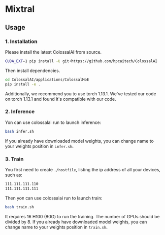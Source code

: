 # Mixtral

## Usage

### 1. Installation

Please install the latest ColossalAI from source.

```bash
CUDA_EXT=1 pip install -U git+https://github.com/hpcaitech/ColossalAI
```

Then install dependencies.

```bash
cd ColossalAI/applications/ColossalMoE
pip install -e .
```

Additionally, we recommend you to use torch 1.13.1. We've tested our code on torch 1.13.1 and found it's compatible with our code.

### 2. Inference
Yon can use colossalai run to launch inference:
```bash
bash infer.sh
```
If you already have downloaded model weights, you can change name to your weights position in `infer.sh`.

### 3. Train
You first need to create `./hostfile`, listing the ip address of all your devices, such as:
```bash
111.111.111.110
111.111.111.111
```
Then yon can use colossalai run to launch train:
```bash
bash train.sh
```
It requires 16 H100 (80G) to run the training. The number of GPUs should be divided by 8. If you already have downloaded model weights, you can change name to your weights position in `train.sh`.